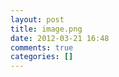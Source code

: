 ```yaml
---
layout: post
title: image.png
date: 2012-03-21 16:48
comments: true
categories: []
---
```



